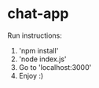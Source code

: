 # chat-app
Run instructions:

1. 'npm install'
2. 'node index.js'
3. Go to 'localhost:3000'
4. Enjoy :)